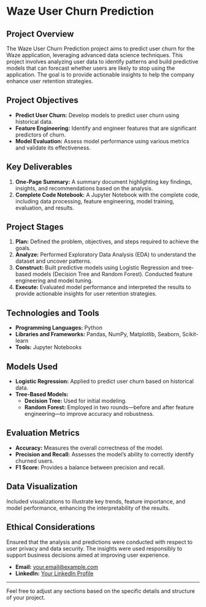 # Waze User Churn Prediction

## Project Overview

The Waze User Churn Prediction project aims to predict user churn for the Waze application, leveraging advanced data science techniques. This project involves analyzing user data to identify patterns and build predictive models that can forecast whether users are likely to stop using the application. The goal is to provide actionable insights to help the company enhance user retention strategies.

## Project Objectives

- **Predict User Churn:** Develop models to predict user churn using historical data.
- **Feature Engineering:** Identify and engineer features that are significant predictors of churn.
- **Model Evaluation:** Assess model performance using various metrics and validate its effectiveness.

## Key Deliverables

1. **One-Page Summary:** A summary document highlighting key findings, insights, and recommendations based on the analysis.
2. **Complete Code Notebook:** A Jupyter Notebook with the complete code, including data processing, feature engineering, model training, evaluation, and results.

## Project Stages

1. **Plan:** Defined the problem, objectives, and steps required to achieve the goals.
2. **Analyze:** Performed Exploratory Data Analysis (EDA) to understand the dataset and uncover patterns.
3. **Construct:** Built predictive models using Logistic Regression and tree-based models (Decision Tree and Random Forest). Conducted feature engineering and model tuning.
4. **Execute:** Evaluated model performance and interpreted the results to provide actionable insights for user retention strategies.

## Technologies and Tools

- **Programming Languages:** Python
- **Libraries and Frameworks:** Pandas, NumPy, Matplotlib, Seaborn, Scikit-learn
- **Tools:** Jupyter Notebooks

## Models Used

- **Logistic Regression:** Applied to predict user churn based on historical data.
- **Tree-Based Models:**
  - **Decision Tree:** Used for initial modeling.
  - **Random Forest:** Employed in two rounds—before and after feature engineering—to improve accuracy and robustness.

## Evaluation Metrics

- **Accuracy:** Measures the overall correctness of the model.
- **Precision and Recall:** Assesses the model’s ability to correctly identify churned users.
- **F1 Score:** Provides a balance between precision and recall.

## Data Visualization

Included visualizations to illustrate key trends, feature importance, and model performance, enhancing the interpretability of the results.

## Ethical Considerations

Ensured that the analysis and predictions were conducted with respect to user privacy and data security. The insights were used responsibly to support business decisions aimed at improving user experience.
- **Email:** your.email@example.com
- **LinkedIn:** [Your LinkedIn Profile](https://www.linkedin.com/in/yourprofile)

---

Feel free to adjust any sections based on the specific details and structure of your project.
